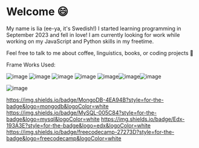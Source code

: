 # Welcome 😄
My name is Iia (ee-ya, it's Swedish!)
I started learning programming in September 2023 and fell in love!
I am currently looking for work while working on my JavaScript and Python skills in my freetime.

Feel free to talk to me about coffee, linguistics, books, or coding projects 👾

Frame Works Used: 



![image](https://img.shields.io/badge/Bootstrap-563D7C?style=for-the-badge&logo=bootstrap&logoColor=white) ![image]({https://img.shields.io/badge/Font_Awesome-339AF0?style=for-the-badge&logo=fontawesome&logoColor=white}) ![image]({https://img.shields.io/badge/Jest-C21325?style=for-the-badge&logo=jest&logoColor=white}) ![image]({https://img.shields.io/badge/Material%20UI-007FFF?style=for-the-badge&logo=mui&logoColor=white}) ![image]({https://img.shields.io/badge/Node.js-339933?style=for-the-badge&logo=nodedotjs&logoColor=white})![image]({https://img.shields.io/badge/React-20232A?style=for-the-badge&logo=react&logoColor=61DAFB})![image]({https://img.shields.io/badge/Webpack-8DD6F9?style=for-the-badge&logo=Webpack&logoColor=white})


![image]({BadgeURLHere})








https://img.shields.io/badge/MongoDB-4EA94B?style=for-the-badge&logo=mongodb&logoColor=white
https://img.shields.io/badge/MySQL-005C84?style=for-the-badge&logo=mysql&logoColor=white
https://img.shields.io/badge/Edx-193A3E?style=for-the-badge&logo=edx&logoColor=white
https://img.shields.io/badge/freecodecamp-27273D?style=for-the-badge&logo=freecodecamp&logoColor=white
